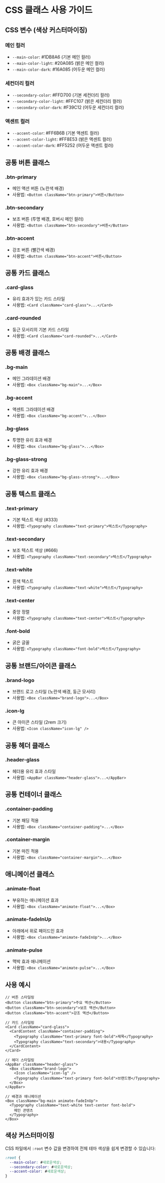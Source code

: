 # CSS 클래스 사용 가이드

## CSS 변수 (색상 커스터마이징)

### 메인 컬러
- `--main-color`: #1DB8A6 (기본 메인 컬러)
- `--main-color-light`: #20A085 (밝은 메인 컬러)
- `--main-color-dark`: #16A085 (어두운 메인 컬러)

### 세컨더리 컬러
- `--secondary-color`: #FFD700 (기본 세컨더리 컬러)
- `--secondary-color-light`: #FFC107 (밝은 세컨더리 컬러)
- `--secondary-color-dark`: #F39C12 (어두운 세컨더리 컬러)

### 액센트 컬러
- `--accent-color`: #FF6B6B (기본 액센트 컬러)
- `--accent-color-light`: #FF8E53 (밝은 액센트 컬러)
- `--accent-color-dark`: #FF5252 (어두운 액센트 컬러)

## 공통 버튼 클래스

### .btn-primary
- 메인 액션 버튼 (노란색 배경)
- 사용법: `<Button className="btn-primary">버튼</Button>`

### .btn-secondary  
- 보조 버튼 (투명 배경, 호버시 메인 컬러)
- 사용법: `<Button className="btn-secondary">버튼</Button>`

### .btn-accent
- 강조 버튼 (빨간색 배경)
- 사용법: `<Button className="btn-accent">버튼</Button>`

## 공통 카드 클래스

### .card-glass
- 유리 효과가 있는 카드 스타일
- 사용법: `<Card className="card-glass">...</Card>`

### .card-rounded
- 둥근 모서리의 기본 카드 스타일
- 사용법: `<Card className="card-rounded">...</Card>`

## 공통 배경 클래스

### .bg-main
- 메인 그라데이션 배경
- 사용법: `<Box className="bg-main">...</Box>`

### .bg-accent
- 액센트 그라데이션 배경
- 사용법: `<Box className="bg-accent">...</Box>`

### .bg-glass
- 투명한 유리 효과 배경
- 사용법: `<Box className="bg-glass">...</Box>`

### .bg-glass-strong
- 강한 유리 효과 배경
- 사용법: `<Box className="bg-glass-strong">...</Box>`

## 공통 텍스트 클래스

### .text-primary
- 기본 텍스트 색상 (#333)
- 사용법: `<Typography className="text-primary">텍스트</Typography>`

### .text-secondary
- 보조 텍스트 색상 (#666)
- 사용법: `<Typography className="text-secondary">텍스트</Typography>`

### .text-white
- 흰색 텍스트
- 사용법: `<Typography className="text-white">텍스트</Typography>`

### .text-center
- 중앙 정렬
- 사용법: `<Typography className="text-center">텍스트</Typography>`

### .font-bold
- 굵은 글꼴
- 사용법: `<Typography className="font-bold">텍스트</Typography>`

## 공통 브랜드/아이콘 클래스

### .brand-logo
- 브랜드 로고 스타일 (노란색 배경, 둥근 모서리)
- 사용법: `<Box className="brand-logo">...</Box>`

### .icon-lg
- 큰 아이콘 스타일 (2rem 크기)
- 사용법: `<Icon className="icon-lg" />`

## 공통 헤더 클래스

### .header-glass
- 헤더용 유리 효과 스타일
- 사용법: `<AppBar className="header-glass">...</AppBar>`

## 공통 컨테이너 클래스

### .container-padding
- 기본 패딩 적용
- 사용법: `<Box className="container-padding">...</Box>`

### .container-margin
- 기본 마진 적용
- 사용법: `<Box className="container-margin">...</Box>`

## 애니메이션 클래스

### .animate-float
- 부유하는 애니메이션 효과
- 사용법: `<Box className="animate-float">...</Box>`

### .animate-fadeInUp
- 아래에서 위로 페이드인 효과
- 사용법: `<Box className="animate-fadeInUp">...</Box>`

### .animate-pulse
- 맥박 효과 애니메이션
- 사용법: `<Box className="animate-pulse">...</Box>`

## 사용 예시

```tsx
// 버튼 스타일링
<Button className="btn-primary">주요 액션</Button>
<Button className="btn-secondary">보조 액션</Button>
<Button className="btn-accent">강조 액션</Button>

// 카드 스타일링
<Card className="card-glass">
  <CardContent className="container-padding">
    <Typography className="text-primary font-bold">제목</Typography>
    <Typography className="text-secondary">내용</Typography>
  </CardContent>
</Card>

// 헤더 스타일링
<AppBar className="header-glass">
  <Box className="brand-logo">
    <Icon className="icon-lg" />
    <Typography className="text-primary font-bold">브랜드명</Typography>
  </Box>
</AppBar>

// 배경과 애니메이션
<Box className="bg-main animate-fadeInUp">
  <Typography className="text-white text-center font-bold">
    메인 콘텐츠
  </Typography>
</Box>
```

## 색상 커스터마이징

CSS 파일에서 `:root` 변수 값을 변경하여 전체 테마 색상을 쉽게 변경할 수 있습니다:

```css
:root {
  --main-color: #새로운색상;
  --secondary-color: #새로운색상;
  --accent-color: #새로운색상;
}
``` 